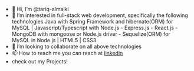 - 👋 Hi, I’m @tariq-almalki
- 👀 I’m interested in full-stack web development, specifically the following technologies Java with Spring Framework and hibernate(ORM) for MySQL | Javascript/Typescript with Node.js - Express.js - React.js - MongoDB with mongoose or Node.js driver - Sequelize(ORM) for MySQL in Node.js | HTML5 | CSS3
- 💞️ I’m looking to collaborate on all above technologies
- 📫 How to reach me you can reach at [linkedin](https://www.linkedin.com/in/e-tariq-almalki)
- check out my Projects!

<!---
tariq-almalki/tariq-almalki is a ✨ special ✨ repository because its `README.md` (this file) appears on your GitHub profile.
You can click the Preview link to take a look at your changes.
--->
